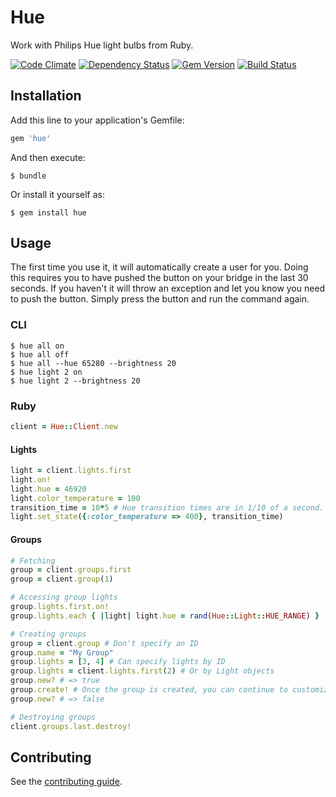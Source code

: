 # Hue

Work with Philips Hue light bulbs from Ruby.

[![Code Climate](https://codeclimate.com/github/soffes/hue.png)](https://codeclimate.com/github/soffes/hue)
[![Dependency Status](https://gemnasium.com/soffes/hue.png)](https://gemnasium.com/soffes/hue)
[![Gem Version](https://badge.fury.io/rb/hue.png)](http://badge.fury.io/rb/hue)
[![Build Status](https://travis-ci.org/soffes/hue.svg)](https://travis-ci.org/soffes/hue)

## Installation

Add this line to your application's Gemfile:

``` ruby
gem 'hue'
```

And then execute:

``` shell
$ bundle
```

Or install it yourself as:

``` shell
$ gem install hue
```

## Usage

The first time you use it, it will automatically create a user for you. Doing this requires you to have pushed the button on your bridge in the last 30 seconds. If you haven't it will throw an exception and let you know you need to push the button. Simply press the button and run the command again.

### CLI

``` shell
$ hue all on
$ hue all off
$ hue all --hue 65280 --brightness 20
$ hue light 2 on
$ hue light 2 --brightness 20
```

### Ruby

``` ruby
client = Hue::Client.new
```

#### Lights

``` ruby
light = client.lights.first
light.on!
light.hue = 46920
light.color_temperature = 100
transition_time = 10*5 # Hue transition times are in 1/10 of a second.
light.set_state({:color_temperature => 400}, transition_time)
```

#### Groups

``` ruby
# Fetching
group = client.groups.first
group = client.group(1)

# Accessing group lights
group.lights.first.on!
group.lights.each { |light| light.hue = rand(Hue::Light::HUE_RANGE) }

# Creating groups
group = client.group # Don't specify an ID
group.name = "My Group"
group.lights = [3, 4] # Can specify lights by ID
group.lights = client.lights.first(2) # Or by Light objects
group.new? # => true
group.create! # Once the group is created, you can continue to customize it
group.new? # => false

# Destroying groups
client.groups.last.destroy!
```

## Contributing

See the [contributing guide](Contributing.markdown).
